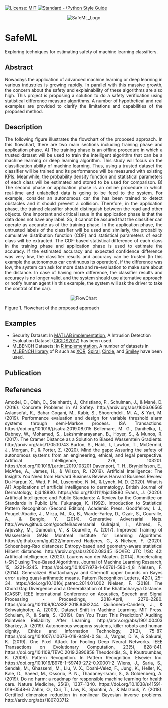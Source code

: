 <p align="left"> </p>

 <a href="https://opensource.org/licenses/MIT"><img src="https://img.shields.io/badge/License-MIT-yellow.svg" alt="License: MIT">
  <a href="https://standardjs.com"><img src="https://img.shields.io/badge/code_style-standard-brightgreen.svg" alt="Standard - \Python Style Guide"></a>

<p align="center">
 <img src="https://github.com/ISorokos/SafeML/blob/master/SafeML_Logo.png" alt="SafeML_Logo"> </p>
  
# SafeML
Exploring techniques for estimating safety of machine learning classifiers.
## Abstract
<p align="justify">Nowadays the application of advanced machine learning or deep learning in various industries is growing rapidly. In parallel with this massive growth, the concern about the safety and explainability of these algorithms are also high. This project is proposing a solution to do a safety verification using statistical difference measure algorithms. A number of hypothetical and real examples are provided to clarify the limitations and capabilities of the proposed method.</p>

## Description
<p align="justify">
The following figure illustrates the flowchart of the proposed approach. In this flowchart, there are two main sections including training phase and application phase. A) The training phase is an offline procedure in which a trusted dataset will be used to train the intelligent algorithm that can be a machine learning or deep learning algorithm. This study will focus on the classification ability of machine learning. Thus, using a trusted dataset the classifier will be trained and its performance will be measured with existing KPIs. Meanwhile, the probability density function and statistical parameters of each class will be estimated and stored to be used for comparison. B) The second phase or application phase is an online procedure in which real-time and unlabelled data is going to be feed to the system. For example, consider an autonomous car the has been trained to detect obstacles and it should prevent a collision. Therefore, in the application phase, the trained classifier should distinguish between the road and other objects. One important and critical issue in the application phase is that the data does not have any label. So, it cannot be assured that the classifier can operate as accurate as of the training phase. In the application phase, the untrusted labels of the classifier will be used and similarly, the probability cumulative distribution function (CDF) and statistical parameters of each class will be extracted. The CDF-based statistical difference of each class in the training phase and application phase is used to estimate the accuracy. If the estimated accuracy and expected confidence difference was very low, the classifier results and accuracy can be trusted (In this example the autonomous car continuous its operation), if the difference was low, the system can ask for more data and re-evaluation to make sure about the distance. In case of having more difference, the classifier results and accuracy is no longer valid, and the system should use alternative approach or notify human agent (In this example, the system will ask the driver to take the control of the car).
</p>
<p align="center">
 <img src="https://github.com/ISorokos/SafeML/blob/master/FlowChart.png" alt="FlowChart">
 <figcaption>Figure 1. Flowchart of the proposed approach</figcaption>
</p>

## Examples

* Security Dataset: In <a href="https://github.com/ISorokos/SafeML/tree/master/Implementation_in_MATLAB">MATLAB implementation</a>, A Intrusion Detection Evaluation Dataset (<a href="https://www.unb.ca/cic/datasets/ids-2017.html">CICIDS2017</a>) has been used. 
* MLBENCH Datasets: In <a href="https://github.com/ISorokos/SafeML/tree/master/Implementation_in_R">R implementation</a>, A number of datasets in <a href="https://www.rdocumentation.org/packages/mlbench/versions/2.1-1">MLBENCH library</a> of R such as <a href="https://github.com/ISorokos/SafeML/tree/master/Implementation_in_R/Examples/2D_XOR_Dataset">XOR</a>, <a href="https://github.com/ISorokos/SafeML/tree/master/Implementation_in_R/Examples/2D_Spiral_Dataset">Spiral</a>, <a href="https://github.com/ISorokos/SafeML/tree/master/Implementation_in_R/Examples/2D_Circle_Dataset">Circle</a>, and <a href="https://github.com/ISorokos/SafeML/tree/master/Implementation_in_R/Examples/2D_Smiley_Dataset">Smiley</a> have been used.

## Publication

## References
<p align="justify">
Amodei, D., Olah, C., Steinhardt, J., Christiano, P., Schulman, J., & Mané, D. (2016). Concrete Problems in AI Safety. http://arxiv.org/abs/1606.06565
Aslansefat, K., Bahar Gogani, M., Kabir, S., Shoorehdeli, M. A., & Yari, M. (2019). Performance evaluation and design for variable threshold alarm systems through semi-Markov process. ISA Transactions. https://doi.org/10.1016/j.isatra.2019.08.015
Bellemare, M. G., Danihelka, I., Dabney, W., Mohamed, S., Lakshminarayanan, B., Hoyer, S., & Munos, R. (2017). The Cramer Distance as a Solution to Biased Wasserstein Gradients. http://arxiv.org/abs/1705.10743
Burton, S., Habli, I., Lawton, T., McDermid, J., Morgan, P., & Porter, Z. (2020). Mind the gaps: Assuring the safety of autonomous systems from an engineering, ethical, and legal perspective. Artificial Intelligence, 279, 103201. https://doi.org/10.1016/j.artint.2019.103201
Davenport, T. H., Brynjolfsson, E., McAfee, A., James, H., & Wilson, R. (2019). Artificial Intelligence: The Insights You Need from Harvard Business Review. Harvard Business Review.
Du‐Harpur, X., Watt, F. M., Luscombe, N. M., & Lynch, M. D. (2020). What is AI? Applications of artificial intelligence to dermatology. British Journal of Dermatology, bjd.18880. https://doi.org/10.1111/bjd.18880
Evans, J. (2020). Artificial Intelligence and Public Standards: A Review by the Committee on Standards in Public Life.
Fukunaga, K. (1992). Introduction to Statistical Pattern Recognition (Second Edition). Academic Press.
Goodfellow, I. J., Pouget-Abadie, J., Mirza, M., Xu, B., Warde-Farley, D., Ozair, S., Courville, A., & Bengio, Y. (2014). Generative Adversarial Nets. http://www.github.com/goodfeli/adversarial
Gulrajani, I., Ahmed, F., Arjovsky, M., Dumoulin, V., & Courville, A. (2017). Improved Training of Wasserstein GANs Montreal Institute for Learning Algorithms. https://github.com/igul222/improved
Hadjeres, G., & Nielsen, F. (2020). Schoenberg-Rao distances: Entropy-based and geometry-aware statistical Hilbert distances. http://arxiv.org/abs/2002.08345
ISO/IEC JTC 1/SC 42: Artificial intelligence. (2020).
Laurens van der Maaten. (2014). Accelerating t-SNE using Tree-Based Algorithms. Journal of Machine Learning Research, 15, 3221–3245. https://doi.org/10.1007/978-1-60761-580-4_8
Nielsen, F. (2014). Generalized Bhattacharyya and Chernoff upper bounds on Bayes error using quasi-arithmetic means. Pattern Recognition Letters, 42(1), 25–34. https://doi.org/10.1016/j.patrec.2014.01.002
Nielsen, F. (2018). The Chord Gap Divergence and a Generalization of the Bhattacharyya Distance. ICASSP, IEEE International Conference on Acoustics, Speech and Signal Processing - Proceedings, 2018-April, 2276–2280. https://doi.org/10.1109/ICASSP.2018.8462244
Quiñonero-Candela, J., & Schwaighofer, A. (2009). Dataset Shift in Machine Learning. MIT Press.
Schulam, P., & Saria, S. (2019). Can You Trust This Prediction? Auditing Pointwise Reliability After Learning. http://arxiv.org/abs/1901.00403
Sharkey, A. (2019). Autonomous weapons systems, killer robots and human dignity. Ethics and Information Technology, 21(2), 75–87. https://doi.org/10.1007/s10676-018-9494-0
Su, J., Vargas, D. V., & Sakurai, K. (2019). One Pixel Attack for Fooling Deep Neural Networks. IEEE Transactions on Evolutionary Computation, 23(5), 828–841. https://doi.org/10.1109/TEVC.2019.2890858
Theodoridis, S., & Koutroumbas, K. (2009). Pattern Recognition. In Pattern Recognition. Elsevier Inc. https://doi.org/10.1016/B978-1-59749-272-0.X0001-2
Wiens, J., Saria, S., Sendak, M., Ghassemi, M., Liu, V. X., Doshi-Velez, F., Jung, K., Heller, K., Kale, D., Saeed, M., Ossorio, P. N., Thadaney-Israni, S., & Goldenberg, A. (2019). Do no harm: a roadmap for responsible machine learning for health care. Nature Medicine, 25(9), 1337–1340. https://doi.org/10.1038/s41591-019-0548-6
Zahm, O., Cui, T., Law, K., Spantini, A., & Marzouk, Y. (2018). Certified dimension reduction in nonlinear Bayesian inverse problems. http://arxiv.org/abs/1807.03712
</p>
